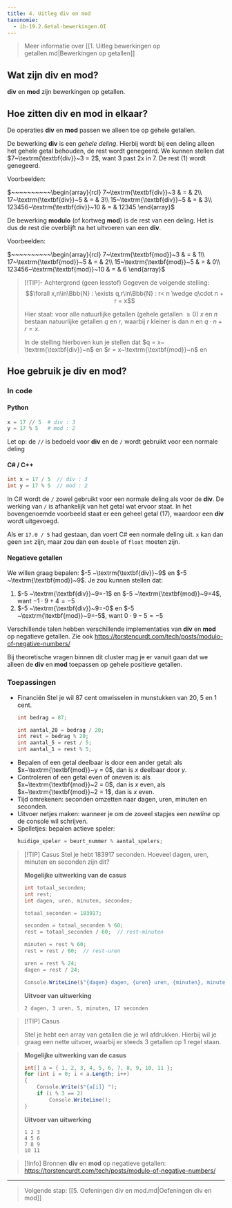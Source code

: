 ```yaml
---
title: 4. Uitleg div en mod
taxonomie:
  - ib-19.2.Getal-bewerkingen.OI
---
```


> Meer informatie over [[1. Uitleg bewerkingen op getallen.md|Bewerkingen op getallen]]

## Wat zijn div en mod?

**div** en **mod** zijn bewerkingen op getallen.

## Hoe zitten div en mod in elkaar?

De operaties **div** en **mod** passen we alleen toe op gehele getallen.

De bewerking **div** is een *gehele deling*. Hierbij wordt bij een
deling alleen het gehele getal behouden, de rest wordt genegeerd. We
kunnen stellen dat $7~\textrm{\textbf{div}}~3 = 2$, want 3 past 2x in
7. De rest (1) wordt genegeerd.

Voorbeelden:

$~~~~~~~~~~\begin{array}{rcl}
7~\textrm{\textbf{div}}~3 & = & 2\\
17~\textrm{\textbf{div}}~5 & = & 3\\
15~\textrm{\textbf{div}}~5 & = & 3\\
123456~\textrm{\textbf{div}}~10 & = & 12345
\end{array}$

De bewerking **modulo** (of kortweg **mod**) is de rest van een
deling. Het is dus de rest die overblijft na het uitvoeren van een
**div**.

Voorbeelden:

$~~~~~~~~~~\begin{array}{rcl}
7~\textrm{\textbf{mod}}~3 & = & 1\\
17~\textrm{\textbf{mod}}~5 & = & 2\\
15~\textrm{\textbf{mod}}~5 & = & 0\\
123456~\textrm{\textbf{mod}}~10 & = & 6
\end{array}$

> [!TIP]- Achtergrond (geen lesstof)
> Gegeven de volgende stelling:
> $$\forall x,n\in\Bbb{N} : \exists q,r\in\Bbb{N} : r< n \wedge q\cdot n + r = x$$
> 
> Hier staat: voor alle natuurlijke getallen (gehele getallen $\geq0$)
> $x$ en $n$ bestaan natuurlijke getallen $q$ en $r$, waarbij $r$
> kleiner is dan $n$ en $q\cdot n + r = x$.
> 
> In de stelling hierboven kun je stellen dat $q = x~
> \textrm{\textbf{div}}~n$ en $r = x~\textrm{\textbf{mod}}~n$ en 

## Hoe gebruik je div en mod?

### In code

#### Python

```python
x = 17 // 5  # div : 3
y = 17 % 5   # mod : 2
```

Let op: de `//` is bedoeld voor **div** en de `/` wordt gebruikt voor
een normale deling

#### C# / C++

```csharp
int x = 17 / 5  // div : 3
int y = 17 % 5  // mod : 2
```

In C# wordt de `/` zowel gebruikt voor een normale deling als voor de
**div**. De werking van `/` is afhankelijk van het getal wat ervoor
staat. In het bovengenoemde voorbeeld staat er een geheel getal (17),
waardoor een **div** wordt uitgevoegd.

Als er `17.0 / 5` had gestaan, dan voert C# een normale deling uit.
`x` kan dan geen `int` zijn, maar zou dan een `double` of `float`
moeten zijn.

#### Negatieve getallen

We willen graag bepalen: $-5 ~\textrm{\textbf{div}}~9$ en $-5
~\textrm{\textbf{mod}}~9$. Je zou kunnen stellen dat:
1. $-5 ~\textrm{\textbf{div}}~9=-1$ en $-5
~\textrm{\textbf{mod}}~9=4$, want $-1 \cdot 9 + 4 = -5$
1. $-5 ~\textrm{\textbf{div}}~9=-0$ en $-5
~\textrm{\textbf{mod}}~9=-5$, want $0 \cdot 9 -5 = -5$

Verschillende talen hebben verschillende implementaties van **div** en
**mod** op negatieve getallen. Zie ook
https://torstencurdt.com/tech/posts/modulo-of-negative-numbers/ 

Bij theoretische vragen binnen dit cluster mag je er vanuit gaan dat
we alleen de **div** en **mod** toepassen op gehele positieve
getallen.

### Toepassingen

- Financiën
  Stel je wil 87 cent omwisselen in munstukken van 20, 5 en 1 cent.
  ```csharp
  int bedrag = 87;

  int aantal_20 = bedrag / 20;
  int rest = bedrag % 20;
  int aantal_5 = rest / 5;
  int aantal_1 = rest % 5;
  ```
- Bepalen of een getal deelbaar is door een ander getal: als
  $x~\textrm{\textbf{mod}}~y = 0$, dan is $x$ deelbaar door $y$.
- Controleren of een getal even of oneven is: als
  $x~\textrm{\textbf{mod}}~2 = 0$, dan is $x$ even, als
  $x~\textrm{\textbf{mod}}~2 = 1$, dan is $x$ even.
- Tijd omrekenen: seconden omzetten naar dagen, uren, minuten en seconden.
- Uitvoer netjes maken: wanneer je om de zoveel stapjes een *newline* op de console wil schrijven.
- Spelletjes: bepalen actieve speler:
  ```csharp
  huidige_speler = beurt_nummer % aantal_spelers;
  ```

> [!TIP] Casus
> Stel je hebt 183917 seconden. Hoeveel dagen, uren, minuten en seconden zijn dit?
> 
> **Mogelijke uitwerking van de casus**
> ```csharp
> int totaal_seconden;
> int rest;
> int dagen, uren, minuten, seconden;
>
> totaal_seconden = 183917;
>
> seconden = totaal_seconden % 60;
> rest = totaal_seconden / 60;  // rest-minuten
>
> minuten = rest % 60;
> rest = rest / 60;  // rest-uren
>
> uren = rest % 24;
> dagen = rest / 24;
>
> Console.WriteLine($"{dagen} dagen, {uren} uren, {minuten}, minuten, {seconden} seconden");
> ```
> **Uitvoer van uitwerking**
> ```
> 2 dagen, 3 uren, 5, minuten, 17 seconden
> ```

> [!TIP] Casus
> 
> Stel je hebt een array van getallen die je wil afdrukken. Hierbij
> wil je graag een nette uitvoer, waarbij er steeds 3 getallen op 1
> regel staan.
  
> **Mogelijke uitwerking van de casus**
> ```csharp
> int[] a = { 1, 2, 3, 4, 5, 6, 7, 8, 9, 10, 11 };
> for (int i = 0; i < a.Length; i++)
> {
>     Console.Write($"{a[i]} ");
>     if (i % 3 == 2)
>         Console.WriteLine();
> }
> ```
> **Uitvoer van uitwerking**
> ```
> 1 2 3
> 4 5 6
> 7 8 9
> 10 11
> ```

> [!info] Bronnen
> **div** en **mod** op negatieve getallen: https://torstencurdt.com/tech/posts/modulo-of-negative-numbers/ 

---

> Volgende stap: [[5. Oefeningen div en mod.md|Oefeningen div en mod]]
